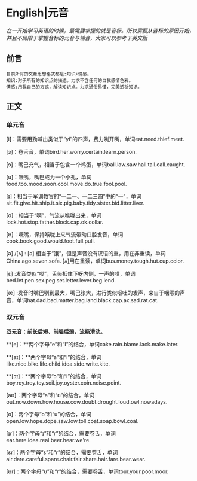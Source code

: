 # English|元音
*在一开始学习英语的时候，最需要掌握的就是音标。所以需要从音标的原因开始，并且不局限于掌握音标的元音与辅音，大家可以参考下英文版*

## 前言
    目前所有的文章思想格式都是:知识+情感。
    知识:对于所有的知识点的描述。力求不含任何的自我感情色彩。
    情感:用我自己的方式，解读知识点。力求通俗易懂，完美透析知识。

## 正文
### 单元音

[i]：需要用劲喊出类似于“yi”的四声，费力咧开嘴，单词eat.need.thief.meet.

[ɜ]：卷舌音，单词bird.her.worry.certain.learn.person.

[ɔ]：嘴巴充气，相当于包含一个鸡蛋，单词ball.law.saw.hall.tall.call.caught.

[u]：噘嘴，嘴巴成为一个小孔，单词food.too.mood.soon.cool.move.do.true.fool.pool.

[ɪ]：相当于军训教官的“一二一、一二三四”中的“一”，单词sit.fit.give.hit.ship.it.six.pig.baby.tidy.sister.bid.litter.liver.

[ɑ]：相当于“啊”，气流从喉咙出来，单词lock.hot.stop.father.block.cap.ok.collar.

[ʊ]：噘嘴，保持喉咙上来气流带动口腔发音，单词cook.book.good.would.foot.full.pull.

[ə] /[ʌ] : [ə] 相当于“饿”，但是声音没有汉语的重，用在非重读，单词China.ago.seven.sofa. [ʌ]用在重读，单词bus.money.tough.hut.cup.color.

[ɛ] :发音类似“哎”，舌头抵住下呀内侧，一声的哎，单词bed.let.pen.sex.peg.set.letter.lever.beg.lend.

[æ] :发音时嘴巴咧到最大，嘴巴张大，进行类似呕吐的发声，来自于咽喉的声音，单词hat.dad.bad.matter.bag.land.black.cap.ax.sad.rat.cat.

### 双元音

**双元音：前长后短、前强后弱，流畅滑动。**

**[e]：**两个字母“e”和“I”的结合，单词cake.rain.blame.lack.make.later.

**[aɪ]：**两个字母“a”和“I”的结合，单词like.nice.bike.life.child.idea.side.write.kite.

**[ɔɪ]：**两个字母“ɔ”和“I”的结合，单词boy.roy.troy.toy.soil.joy.oyster.coin.noise.point.

[aʊ]：两个字母“a”和“ʊ”的结合，单词out.now.down.how.house.cow.doubt.drought.loud.owl.nowadays.

[o]：两个字母“o”和“u”的结合，单词open.low.hope.dope.saw.low.toll.coat.soap.bowl.coal.

[ɪr]：两个字母“ɪ”和“r”的结合，需要卷舌，单词ear.here.idea.real.beer.hear.we're.

[ɛr]：两个字母“ɛ”和“r”的结合，需要卷舌，单词air.dare.careful.spare.chair.fair.share.hair.fare.bear.wear.

[ʊr]：两个字母“ʊ”和“r”的结合，需要卷舌，单词tour.your.poor.moor.







